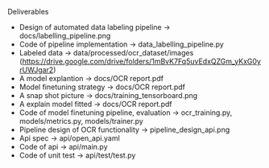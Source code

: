 Deliverables 
- Design of automated data labeling pipeline -> docs/labelling_pipeline.png
- Code of pipeline implementation -> data_labelling_pipeline.py
- Labeled data -> data/processed/ocr_dataset/images (https://drive.google.com/drive/folders/1mBvK7Fq5uvEdxQZGm_yKxG0yrUWJgar2)
- A model explantion -> docs/OCR report.pdf
- Model finetuning strategy -> docs/OCR report.pdf
- A snap shot picture -> docs/training_tensorboard.png
- A explain model fitted -> docs/OCR report.pdf
- Code of model finetuning pipeline, evaluation -> ocr_training.py, models/metrics.py, models/trainer.py
- Pipeline design of OCR functionality -> pipeline_design_api.png
- Api spec -> api/open_api.yaml
- Code of api -> api/main.py
- Code of unit test -> api/test/test.py
